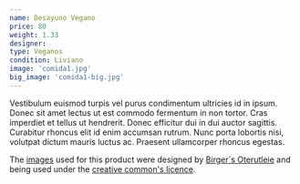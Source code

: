 ```yaml
---
name: Desayuno Vegano
price: 80
weight: 1.33
designer:
type: Veganos
condition: Liviano
image: 'comida1.jpg'
big_image: 'comida1-big.jpg'
---
```


Vestibulum euismod turpis vel purus condimentum ultricies id in ipsum. Donec sit amet lectus ut est commodo fermentum in non tortor. Cras imperdiet et tellus ut hendrerit. Donec efficitur dui in dui auctor sagittis. Curabitur rhoncus elit id enim accumsan rutrum. Nunc porta lobortis nisi, volutpat dictum mauris luctus ac. Praesent ullamcorper rhoncus egestas.

The [images][flickr] used for this product were designed by [Birger´s Oterutleie][designer] and being used under the [creative common's licence][licence].

[flickr]: http://www.flickr.com/photos/50290212@N05/16189931266
[designer]: http://birgersoterutleie.com
[licence]: http://creativecommons.org/licenses/by/2.0
